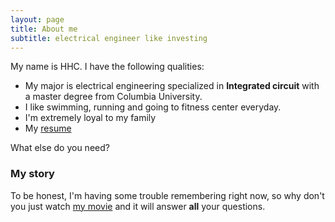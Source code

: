 ```yaml
---
layout: page
title: About me
subtitle: electrical engineer like investing
---
```


My name is HHC. I have the following qualities:
- My major is electrical engineering specialized in **Integrated circuit** with a master degree from Columbia University.
- I like swimming, running and going to fitness center everyday.
- I'm extremely loyal to my family
- My [resume](/Resume.pdf)

  
What else do you need?

### My story

To be honest, I'm having some trouble remembering right now, so why don't you just watch [my movie](https://en.wikipedia.org/wiki/The_Princess_Bride_%28film%29) and it will answer **all** your questions.
